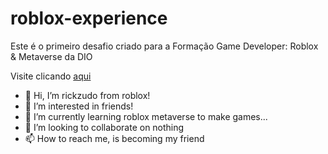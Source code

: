 # roblox-experience
Este é o primeiro desafio criado para a Formação Game Developer: Roblox &amp; Metaverse da DIO

Visite clicando [aqui](https://web.roblox.com/games/14568499194/A-fun-vacation-day)


- 👋 Hi, I’m rickzudo from roblox!
- 👀 I’m interested in friends!
- 🌱 I’m currently learning roblox metaverse to make games...
- 💞️ I’m looking to collaborate on nothing
- 📫 How to reach me, is becoming my friend
